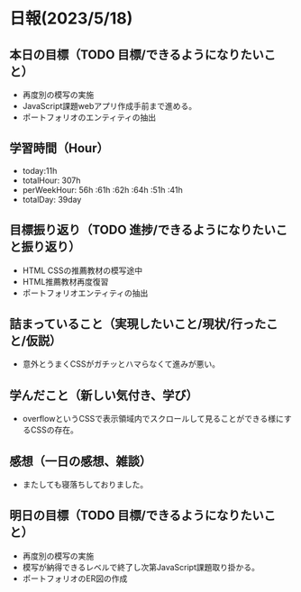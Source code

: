 # 日報(2023/5/18)

## 本日の目標（TODO 目標/できるようになりたいこと）

- 再度別の模写の実施
- JavaScript課題webアプリ作成手前まで進める。
- ポートフォリオのエンティティの抽出

## 学習時間（Hour）
- today:11h
- totalHour: 307h
- perWeekHour: 56h :61h :62h :64h :51h :41h
- totalDay: 39day

## 目標振り返り（TODO 進捗/できるようになりたいこと振り返り）

- HTML CSSの推薦教材の模写途中
- HTML推薦教材再度復習
- ポートフォリオエンティティの抽出

## 詰まっていること（実現したいこと/現状/行ったこと/仮説）

- 意外とうまくCSSがガチッとハマらなくて進みが悪い。

## 学んだこと（新しい気付き、学び）

- overflowというCSSで表示領域内でスクロールして見ることができる様にするCSSの存在。

## 感想（一日の感想、雑談）

- またしても寝落ちしておりました。

## 明日の目標（TODO 目標/できるようになりたいこと）

- 再度別の模写の実施
- 模写が納得できるレベルで終了し次第JavaScript課題取り掛かる。
- ポートフォリオのER図の作成